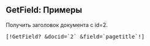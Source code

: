 
<meta http-equiv="Content-Type" content="text/html; charset=utf-8">
<h2>GetField: Примеры</h2>

<p>Получить заголовок документа с id=2.</p>
<pre class="brush: html;">[!GetField? &docid=`2` &field=`pagetitle`!]</pre>